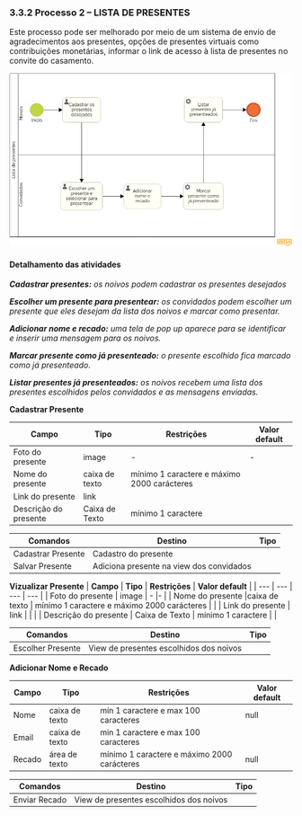 ### 3.3.2 Processo 2 – LISTA DE PRESENTES

Este processo pode ser melhorado por meio de um sistema de envio de agradecimentos aos presentes, opções de presentes virtuais como contribuições monetárias, informar o link de acesso à lista de presentes no convite do casamento.

![Lista de presentes Diagrama (1)](images/lista_de_presentes.png)


#### Detalhamento das atividades

_**Cadastrar presentes:** os noivos podem cadastrar os presentes desejados_

_**Escolher um presente para presentear:** os convidados podem escolher um presente que eles desejam da lista dos noivos e marcar como presentar._

_**Adicionar nome e recado:** uma tela de pop up aparece para se identificar e inserir uma mensagem para os noivos._

_**Marcar presente como já presenteado:** o presente escolhido fica marcado como já presenteado._

_**Listar presentes já presenteados:** os noivos recebem uma lista dos presentes escolhidos pelos convidados e as mensagens enviadas._


**Cadastrar Presente**

| **Campo**              | **Tipo**         | **Restrições** | **Valor default** |
| ---                    | ---              | ---            | ---               |
| Foto do presente       |       image      |  -             |-
| Nome do presente       |caixa de texto    |  mínimo 1 caractere e máximo 2000 carácteres        |                   |
| Link do presente       | link             |                 |                |
| Descrição do presente  | Caixa de Texto   | mínimo 1 caractere |           |

| **Comandos**         |  **Destino**                   | **Tipo** |
| ---                  | ---                            | ---               |
| Cadastrar Presente   | Cadastro do presente           |           |
| Salvar Presente      | Adiciona presente na view dos convidados  |                   |

**Vizualizar Presente**
| **Campo**              | **Tipo**         | **Restrições** | **Valor default** |
| ---                    | ---              | ---            | ---               |
| Foto do presente       |       image      |  -             |-                  |
| Nome do presente       |caixa de texto    |  mínimo 1 caractere e máximo 2000 carácteres        |                   |
| Link do presente       | link             |                 |                |
| Descrição do presente  | Caixa de Texto   | mínimo 1 caractere |           |

| **Comandos**         |  **Destino**                   | **Tipo** |
| ---                  | ---                            | ---               |
| Escolher Presente    | View de presentes escolhidos dos noivos |           |

**Adicionar Nome e Recado**

| **Campo**              | **Tipo**         | **Restrições** | **Valor default** |
| ---                    | ---              | ---            | ---               |
| Nome | caixa de texto | mín 1 caractere e max 100 caracteres| null |
| Email | caixa de texto | min 1 caractere e max 100 caracteres||
| Recado                 |   área de texto    |  mínimo 1 caractere e máximo 2000 carácteres        |          null      |


| **Comandos**         |  **Destino**                   | **Tipo** |
| ---                  | ---                            | ---               |
| Enviar Recado  | View de presentes escolhidos dos noivos |           |
